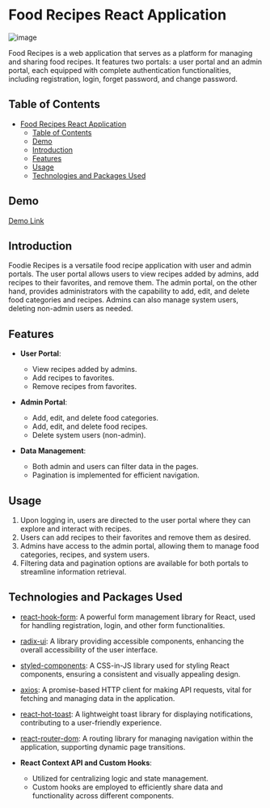 # Food Recipes React Application
![image](https://github.com/Ahmed-Abou-Emran/food-recipe-app-admin/assets/64327685/6882da01-272c-40ab-b4e4-16e7f6b0d604)


Food Recipes is a web application that serves as a platform for managing and sharing food recipes. It features two portals: a user portal and an admin portal, each equipped with complete authentication functionalities, including registration, login, forget password, and change password.

## Table of Contents

- [Food Recipes React Application](#food-recipes-react-application)
  - [Table of Contents](#table-of-contents)
  - [Demo ](#demo)
  - [Introduction ](#introduction)
  - [Features ](#features)
  - [Usage ](#usage)
  - [Technologies and Packages Used ](#technologies-and-packages-used-)

## Demo <a name="demo"></a>
<a href="https://youtu.be/HyEEGYNKh0Q">Demo Link</a>
## Introduction <a name="introduction"></a>

Foodie Recipes is a versatile food recipe application with user and admin portals. The user portal allows users to view recipes added by admins, add recipes to their favorites, and remove them. The admin portal, on the other hand, provides administrators with the capability to add, edit, and delete food categories and recipes. Admins can also manage system users, deleting non-admin users as needed.

## Features <a name="features"></a>

- **User Portal**:

  - View recipes added by admins.
  - Add recipes to favorites.
  - Remove recipes from favorites.

- **Admin Portal**:

  - Add, edit, and delete food categories.
  - Add, edit, and delete food recipes.
  - Delete system users (non-admin).

- **Data Management**:
  - Both admin and users can filter data in the pages.
  - Pagination is implemented for efficient navigation.

## Usage <a name="usage"></a>

1. Upon logging in, users are directed to the user portal where they can explore and interact with recipes.
2. Users can add recipes to their favorites and remove them as desired.
3. Admins have access to the admin portal, allowing them to manage food categories, recipes, and system users.
4. Filtering data and pagination options are available for both portals to streamline information retrieval.

## Technologies and Packages Used <a name="technologies-and-packages-used"></a>

- [react-hook-form](https://react-hook-form.com): A powerful form management library for React, used for handling registration, login, and other form functionalities.

- [radix-ui](https://radix-ui.com): A library providing accessible components, enhancing the overall accessibility of the user interface.

- [styled-components](https://styled-components.com): A CSS-in-JS library used for styling React components, ensuring a consistent and visually appealing design.

- [axios](https://axios-http.com): A promise-based HTTP client for making API requests, vital for fetching and managing data in the application.

- [react-hot-toast](https://react-hot-toast.com): A lightweight toast library for displaying notifications, contributing to a user-friendly experience.

- [react-router-dom](https://reactrouter.com): A routing library for managing navigation within the application, supporting dynamic page transitions.

- **React Context API and Custom Hooks**:
  - Utilized for centralizing logic and state management.
  - Custom hooks are employed to efficiently share data and functionality across different components.
